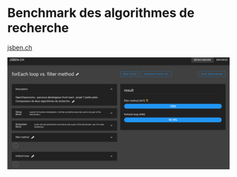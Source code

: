 # Benchmark des algorithmes de recherche

[jsben.ch](https://jsben.ch/RnJhm)

![JSBench results screenshot](./jsbench/jsben.png)